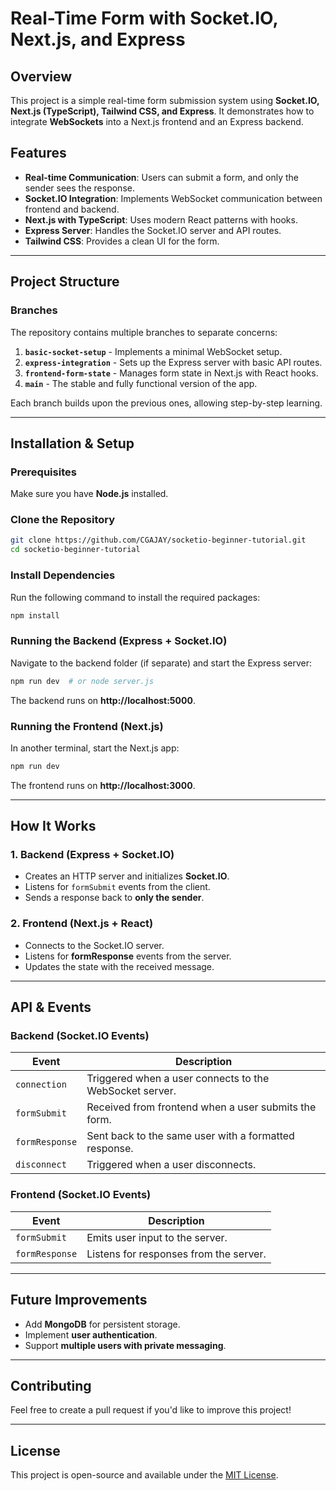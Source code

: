 # Real-Time Form with Socket.IO, Next.js, and Express

## Overview
This project is a simple real-time form submission system using **Socket.IO, Next.js (TypeScript), Tailwind CSS, and Express**. It demonstrates how to integrate **WebSockets** into a Next.js frontend and an Express backend.

## Features
- **Real-time Communication**: Users can submit a form, and only the sender sees the response.
- **Socket.IO Integration**: Implements WebSocket communication between frontend and backend.
- **Next.js with TypeScript**: Uses modern React patterns with hooks.
- **Express Server**: Handles the Socket.IO server and API routes.
- **Tailwind CSS**: Provides a clean UI for the form.

---
## Project Structure
### Branches
The repository contains multiple branches to separate concerns:

1. **`basic-socket-setup`** - Implements a minimal WebSocket setup.
2. **`express-integration`** - Sets up the Express server with basic API routes.
3. **`frontend-form-state`** - Manages form state in Next.js with React hooks.
4. **`main`** - The stable and fully functional version of the app.

Each branch builds upon the previous ones, allowing step-by-step learning.

---
## Installation & Setup
### Prerequisites
Make sure you have **Node.js** installed.

### Clone the Repository
```sh
git clone https://github.com/CGAJAY/socketio-beginner-tutorial.git
cd socketio-beginner-tutorial
```

### Install Dependencies
Run the following command to install the required packages:
```sh
npm install
```

### Running the Backend (Express + Socket.IO)
Navigate to the backend folder (if separate) and start the Express server:
```sh
npm run dev  # or node server.js
```

The backend runs on **http://localhost:5000**.

### Running the Frontend (Next.js)
In another terminal, start the Next.js app:
```sh
npm run dev
```
The frontend runs on **http://localhost:3000**.

---
## How It Works
### 1. Backend (Express + Socket.IO)
- Creates an HTTP server and initializes **Socket.IO**.
- Listens for `formSubmit` events from the client.
- Sends a response back to **only the sender**.

### 2. Frontend (Next.js + React)
- Connects to the Socket.IO server.
- Listens for **formResponse** events from the server.
- Updates the state with the received message.

---
## API & Events
### **Backend (Socket.IO Events)**
| Event         | Description |
|--------------|-------------|
| `connection` | Triggered when a user connects to the WebSocket server. |
| `formSubmit` | Received from frontend when a user submits the form. |
| `formResponse` | Sent back to the same user with a formatted response. |
| `disconnect` | Triggered when a user disconnects. |

### **Frontend (Socket.IO Events)**
| Event         | Description |
|--------------|-------------|
| `formSubmit` | Emits user input to the server. |
| `formResponse` | Listens for responses from the server. |

---
## Future Improvements
- Add **MongoDB** for persistent storage.
- Implement **user authentication**.
- Support **multiple users with private messaging**.

---
## Contributing
Feel free to create a pull request if you'd like to improve this project!

---
## License
This project is open-source and available under the [MIT License](LICENSE).

